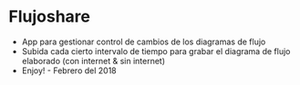 # Flujoshare

* App para gestionar control de cambios de los diagramas de flujo
* Subida cada cierto intervalo de tiempo para grabar el diagrama de flujo elaborado (con internet & sin internet)
* Enjoy! - Febrero del 2018